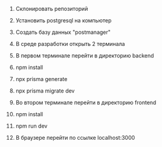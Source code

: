 1. Склонировать репозиторий
2. Установить postgresql на компьютер
3. Создать базу данных "postmanager"
4. В среде разработки открыть 2 терминала

5. В первом терминале перейти в директорию backend
6. npm install
7. npx prisma generate
8. npx prisma migrate dev

9. Во втором терминале перейти в директорию frontend
10. npm install
11. npm run dev
12. В браузере перейти по ссылке localhost:3000
